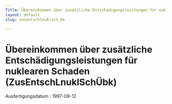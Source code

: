 ```yaml
---
Title: Übereinkommen über zusätzliche Entschädigungsleistungen für nuklearen  Schaden
layout: default
slug: zusentschlnuklsch_bk

---
```


# Übereinkommen über zusätzliche Entschädigungsleistungen für nuklearen  Schaden (ZusEntschLnuklSchÜbk)

Ausfertigungsdatum
:   1997-09-12

